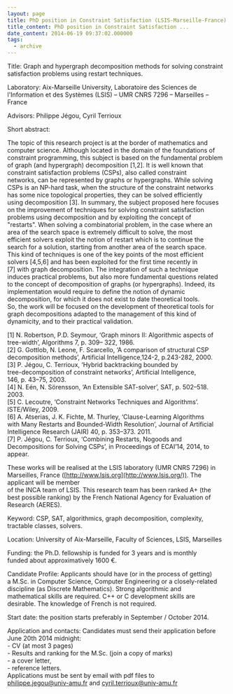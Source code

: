 ```yaml
---
layout: page
title: PhD position in Constraint Satisfaction (LSIS-Marseille-France)
title_content: PhD position in Constraint Satisfaction ...
date_content: 2014-06-19 09:37:02.000000
tags:
  - archive
---
```

Title: Graph and hypergraph decomposition methods for solving constraint  
satisfaction problems using restart techniques.  
  
Laboratory: Aix-Marseille University, Laboratoire des Sciences de  
l'Information et des Systèmes (LSIS) – UMR CNRS 7296 – Marseilles – France  
  
Advisors: Philippe Jégou, Cyril Terrioux  
  
Short abstract:  
  
The topic of this research project is at the border of mathematics and  
computer science. Although located in the domain of the foundations of  
constraint programming, this subject is based on the fundamental problem  
of graph (and hypergraph) decomposition [1,2]. It is well known that  
constraint satisfaction problems (CSPs), also called constraint  
networks, can be represented by graphs or hypergraphs. While solving  
CSPs is an NP-hard task, when the structure of the constraint networks  
has some nice topological properties, they can be solved efficiently  
using decomposition [3]. In summary, the subject proposed here focuses  
on the improvement of techniques for solving constraint satisfaction  
problems using decomposition and by exploiting the concept of  
"restarts". When solving a combinatorial problem, in the case where an  
area of the search space is extremely difficult to solve, the most  
efficient solvers exploit the notion of restart which is to continue the  
search for a solution, starting from another area of the search space.  
This kind of techniques is one of the key points of the most efficient  
solvers [4,5,6] and has been exploited for the first time recently in  
[7] with graph decomposition. The integration of such a technique  
induces practical problems, but also more fundamental questions related  
to the concept of decomposition of graphs (or hypergraphs). Indeed, its  
implementation would require to define the notion of dynamic  
decomposition, for which it does not exist to date theoretical tools.  
So, the work will be focused on the development of theoretical tools for  
graph decompositions adapted to the management of this kind of  
dynamicity, and to their practical validation.  
  
[1] N. Robertson, P.D. Seymour, ‘Graph minors II: Algorithmic aspects of  
tree-width’, Algorithms 7, p. 309– 322, 1986.  
[2] G. Gottlob, N. Leone, F. Scarcello, ‘A comparison of structural CSP  
decomposition methods’, Artificial Intelligence,124-2, p.243-282, 2000.  
[3] P. Jégou, C. Terrioux, ‘Hybrid backtracking bounded by  
tree-decomposition of constraint networks’, Artificial Intelligence,  
146, p. 43–75, 2003.  
[4] N. Eén, N. Sörensson, ‘An Extensible SAT-solver’, SAT, p. 502–518.  
2003.  
[5] C. Lecoutre, ‘Constraint Networks Techniques and Algorithms’.  
ISTE/Wiley, 2009.  
[6] A. Atserias, J. K. Fichte, M. Thurley, ‘Clause-Learning Algorithms  
with Many Restarts and Bounded-Width Resolution’, Journal of Artificial  
Intelligence Research (JAIR) 40, p. 353–373. 2011.  
[7] P. Jégou, C. Terrioux, ‘Combining Restarts, Nogoods and  
Decompositions for Solving CSPs’, in Proceedings of ECAI’14, 2014, to  
appear.  
  
These works will be realised at the LSIS laboratory (UMR CNRS 7296) in  
Marseilles, France ([http://www.lsis.org](http://www.lsis.org/)). The
applicant will be member  
of the INCA team of LSIS. This research team has been ranked A+ (the  
best possible ranking) by the French National Agency for Evaluation of  
Research (AERES).  
  
Keyword: CSP, SAT, algorithmics, graph decomposition, complexity,  
tractable classes, solvers.  
  
Location: University of Aix-Marseille, Faculty of Sciences, LSIS, Marseilles  
  
Funding: the Ph.D. fellowship is funded for 3 years and is monthly  
funded about approximatively 1600 €.  
  
Candidate Profile: Applicants should have (or in the process of getting)  
a M.Sc. in Computer Science, Computer Engineering or a closely-related  
discipline (as Discrete Mathematics). Strong algorithmic and  
mathematical skills are required. C++ or C development skills are  
desirable. The knowledge of French is not required.  
  
Start date: the position starts preferably in September / October 2014.  
  
Application and contacts: Candidates must send their application before  
June 20th 2014 midnight:  
\- CV (at most 3 pages)  
\- Results and ranking for the M.Sc. (join a copy of marks)  
\- a cover letter,  
\- reference letters.  
Applications must be sent by email with pdf files to  
[philippe.jegou@univ-amu.fr](mailto:philippe.jegou@univ-amu.fr) and
[cyril.terrioux@univ-amu.fr](mailto:cyril.terrioux@univ-amu.fr)  

